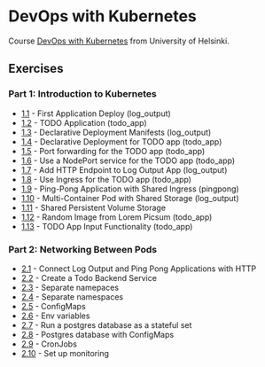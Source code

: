 # DevOps with Kubernetes

Course [DevOps with Kubernetes](https://courses.mooc.fi/org/uh-cs/courses/devops-with-kubernetes) from University of Helsinki.

## Exercises

### Part 1: Introduction to Kubernetes

- [1.1](https://github.com/aljazkovac/devops-with-kubernetes/tree/1.1/log_output) - First Application Deploy (log_output)
- [1.2](https://github.com/aljazkovac/devops-with-kubernetes/tree/1.2/todo_app) - TODO Application (todo_app)
- [1.3](https://github.com/aljazkovac/devops-with-kubernetes/tree/1.3/log_output) - Declarative Deployment Manifests (log_output)
- [1.4](https://github.com/aljazkovac/devops-with-kubernetes/tree/1.4/todo_app) - Declarative Deployment for TODO app (todo_app)
- [1.5](https://github.com/aljazkovac/devops-with-kubernetes/tree/1.5/todo_app) - Port forwarding for the TODO app (todo_app)
- [1.6](https://github.com/aljazkovac/devops-with-kubernetes/tree/1.6/todo_app) - Use a NodePort service for the TODO app (todo_app)
- [1.7](https://github.com/aljazkovac/devops-with-kubernetes/tree/1.7/log_output) - Add HTTP Endpoint to Log Output App (log_output)
- [1.8](https://github.com/aljazkovac/devops-with-kubernetes/tree/1.8/todo_app) - Use Ingress for the TODO app (todo_app)
- [1.9](https://github.com/aljazkovac/devops-with-kubernetes/tree/1.9/pingpong) - Ping-Pong Application with Shared Ingress (pingpong)
- [1.10](https://github.com/aljazkovac/devops-with-kubernetes/tree/1.10/log_output) - Multi-Container Pod with Shared Storage (log_output)
- [1.11](https://github.com/aljazkovac/devops-with-kubernetes/tree/1.11) - Shared Persistent Volume Storage
- [1.12](https://github.com/aljazkovac/devops-with-kubernetes/tree/1.12/todo_app) - Random Image from Lorem Picsum (todo_app)
- [1.13](https://github.com/aljazkovac/devops-with-kubernetes/tree/1.13/todo_app) - TODO App Input Functionality (todo_app)

### Part 2: Networking Between Pods

- [2.1](https://github.com/aljazkovac/devops-with-kubernetes/tree/2.1) - Connect Log Output and Ping Pong Applications with HTTP
- [2.2](https://github.com/aljazkovac/devops-with-kubernetes/tree/2.2) - Create a Todo Backend Service
- [2.3](https://github.com/aljazkovac/devops-with-kubernetes/tree/2.3) - Separate namepaces
- [2.4](https://github.com/aljazkovac/devops-with-kubernetes/tree/2.4) - Separate namespaces
- [2.5](https://github.com/aljazkovac/devops-with-kubernetes/tree/2.5/log_output) - ConfigMaps
- [2.6](https://github.com/aljazkovac/devops-with-kubernetes/tree/2.6) - Env variables
- [2.7](https://github.com/aljazkovac/devops-with-kubernetes/tree/2.7/pingpong) - Run a postgres database as a stateful set
- [2.8](https://github.com/aljazkovac/devops-with-kubernetes/tree/2.8) - Postgres database with ConfigMaps
- [2.9](https://github.com/aljazkovac/devops-with-kubernetes/tree/2.9/todo-backend) - CronJobs
- [2.10](https://github.com/aljazkovac/devops-with-kubernetes/tree/2.10) - Set up monitoring
